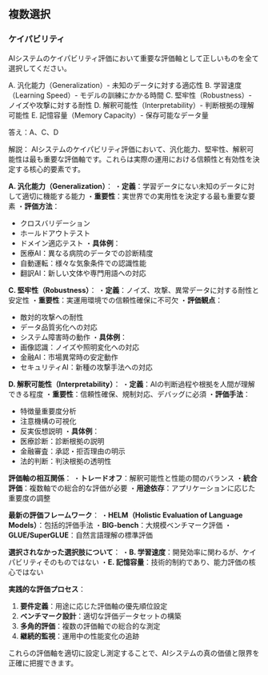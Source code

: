 ## 複数選択
### ケイパビリティ
AIシステムのケイパビリティ評価において重要な評価軸として正しいものを全て選択してください。

A. 汎化能力（Generalization）- 未知のデータに対する適応性
B. 学習速度（Learning Speed）- モデルの訓練にかかる時間
C. 堅牢性（Robustness）- ノイズや攻撃に対する耐性
D. 解釈可能性（Interpretability）- 判断根拠の理解可能性
E. 記憶容量（Memory Capacity）- 保存可能なデータ量

答え：A、C、D

解説：
AIシステムのケイパビリティ評価において、汎化能力、堅牢性、解釈可能性は最も重要な評価軸です。これらは実際の運用における信頼性と有効性を決定する核心的要素です。

**A. 汎化能力（Generalization）**：
・**定義**：学習データにない未知のデータに対して適切に機能する能力
・**重要性**：実世界での実用性を決定する最も重要な要素
・**評価方法**：
  - クロスバリデーション
  - ホールドアウトテスト
  - ドメイン適応テスト
・**具体例**：
  - 医療AI：異なる病院のデータでの診断精度
  - 自動運転：様々な気象条件での認識性能
  - 翻訳AI：新しい文体や専門用語への対応

**C. 堅牢性（Robustness）**：
・**定義**：ノイズ、攻撃、異常データに対する耐性と安定性
・**重要性**：実運用環境での信頼性確保に不可欠
・**評価観点**：
  - 敵対的攻撃への耐性
  - データ品質劣化への対応
  - システム障害時の動作
・**具体例**：
  - 画像認識：ノイズや照明変化への対応
  - 金融AI：市場異常時の安定動作
  - セキュリティAI：新種の攻撃手法への対応

**D. 解釈可能性（Interpretability）**：
・**定義**：AIの判断過程や根拠を人間が理解できる程度
・**重要性**：信頼性確保、規制対応、デバッグに必須
・**評価手法**：
  - 特徴量重要度分析
  - 注意機構の可視化
  - 反実仮想説明
・**具体例**：
  - 医療診断：診断根拠の説明
  - 金融審査：承認・拒否理由の明示
  - 法的判断：判決根拠の透明性

**評価軸の相互関係**：
・**トレードオフ**：解釈可能性と性能の間のバランス
・**統合評価**：複数軸での総合的な評価が必要
・**用途依存**：アプリケーションに応じた重要度の調整

**最新の評価フレームワーク**：
・**HELM（Holistic Evaluation of Language Models）**：包括的評価手法
・**BIG-bench**：大規模ベンチマーク評価
・**GLUE/SuperGLUE**：自然言語理解の標準評価

**選択されなかった選択肢について**：
・**B. 学習速度**：開発効率に関わるが、ケイパビリティそのものではない
・**E. 記憶容量**：技術的制約であり、能力評価の核心ではない

**実践的な評価プロセス**：
1. **要件定義**：用途に応じた評価軸の優先順位設定
2. **ベンチマーク設計**：適切な評価データセットの構築
3. **多角的評価**：複数の評価軸での総合的な測定
4. **継続的監視**：運用中の性能変化の追跡

これらの評価軸を適切に設定し測定することで、AIシステムの真の価値と限界を正確に把握できます。 